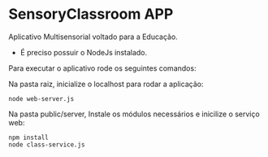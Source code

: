 # SensoryClassroom APP

Aplicativo Multisensorial voltado para a Educação.

* É preciso possuir o NodeJs instalado.

Para executar o aplicativo rode os seguintes comandos:

Na pasta raiz, inicialize o localhost para rodar a aplicação:

```
node web-server.js
```

Na pasta public/server, Instale os módulos necessários e inicilize o serviço web:

```
npm install
node class-service.js
```
